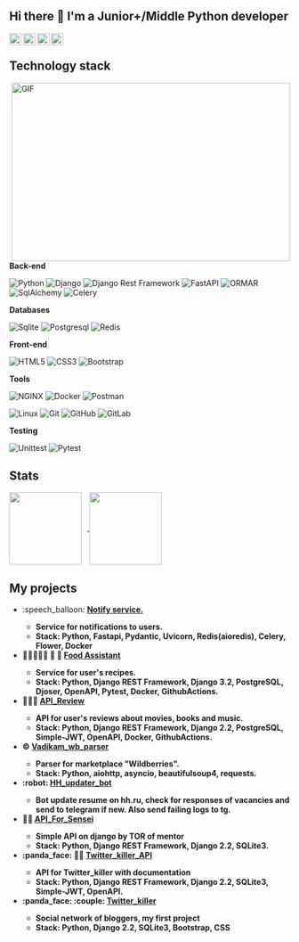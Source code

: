 ## Hi there 👋 I'm a Junior+/Middle Python developer

<a href="https://t.me/vadikam100500">
  <img align="left" alt="Telegram" width="22px" src="https://camo.githubusercontent.com/5c1975da7d9ab735ceb71c57b6c7e48ff3e08ca4/68747470733a2f2f6564656e742e6769746875622e696f2f537570657254696e7949636f6e732f696d616765732f7376672f74656c656772616d2e737667">
</a>
<a href="https://www.linkedin.com/in/vadim-kamendov-5a5758223/">
  <img align="left" alt="LinkedIN" width="22px" src="https://raw.githubusercontent.com/peterthehan/peterthehan/master/assets/linkedin.svg" />
</a>
<a href="https://www.instagram.com/vadim.kame___" target="_blank">
  <img align="left" src="https://upload.wikimedia.org/wikipedia/commons/thumb/e/e7/Instagram_logo_2016.svg/640px-Instagram_logo_2016.svg.png" alt="instagram" width="22px"
</a>
<a href="mailto:vadik.msk.100500@gmail.com" target="_blank">
  <img align="left" src="https://upload.wikimedia.org/wikipedia/commons/d/d2/Logo_Gmail.jpg" alt="gmail" width="22px" height="22px"/>
</a>

</br>

## Technology stack

<img align="right" alt="GIF" src="https://github.com/vadikam100500/vadikam100500/blob/main/vadikam.gif?raw=true" width="500" height="320" />

**Back-end**

![Python](https://img.shields.io/badge/-Python-black?style=flat-square&logo=Python)
![Django](https://img.shields.io/badge/-Django-0aad48?style=flat-square&logo=Django)
![Django Rest Framework](https://img.shields.io/badge/DRF-red?style=flat-square&logo=Django)
![FastAPI](https://img.shields.io/badge/-FastAPI-%2300C7B7?style=flat-square&logo=FastAPI)
![ORMAR](https://img.shields.io/badge/-ORMAR-DD0031?style=flat-square&logo=ORMAR)
![SqlAlchemy](https://img.shields.io/badge/-SqlAlchemy-FCA121?style=flat-square&logo=SqlAlchemy)
![Celery](https://img.shields.io/badge/-Celery-%2300C7B7?style=flat-square&logo=Celery)

**Databases**

![Sqlite](https://img.shields.io/badge/-Sqlite-46a2f1?style=flat-square&logo=Sqlite&logoColor=white)
![Postgresql](https://img.shields.io/badge/-Postgresql-007ACC?style=flat-square&logo=Postgresql&logoColor=white)
![Redis](https://img.shields.io/badge/-Redis-FCA121?style=flat-square&logo=Redis)

**Front-end**

![HTML5](https://img.shields.io/badge/-HTML5-%23E44D27?style=flat-square&logo=html5&logoColor=ffffff)
![CSS3](https://img.shields.io/badge/-CSS3-%231572B6?style=flat-square&logo=css3)
![Bootstrap](https://img.shields.io/badge/-Bootstrap-blueviolet?style=flat-square&logo=Bootstrap&logoColor=white)

**Tools**

![NGINX](https://img.shields.io/badge/Nginx-green?style=flat-square&logo=Nginx)
![Docker](https://img.shields.io/badge/-Docker-46a2f1?style=flat-square&logo=docker&logoColor=white)
![Postman](https://img.shields.io/badge/Postman-FCA121?style=flat-square&logo=postman)

![Linux](https://img.shields.io/badge/Linux-black?style=flat-square&logo=linux)
![Git](https://img.shields.io/badge/-Git-black?style=flat-square&logo=git)
![GitHub](https://img.shields.io/badge/-GitHub-181717?style=flat-square&logo=github)
![GitLab](https://img.shields.io/badge/-GitLab-FCA121?style=flat-square&logo=gitlab)

**Testing**

![Unittest](https://img.shields.io/badge/-Unittest-grey?style=flat-square)
![Pytest](https://img.shields.io/badge/-Pytest-1d72b1?style=flat-square&logo=pytest)

## Stats

<div>
<a href="https://github-readme-stats.vercel.app/api?username=vadikam100500&hide=contribs&show_icons=true&theme=dark">
  <img  align="center" height="130" style="margin-right: 10px" src="https://github-readme-stats.vercel.app/api?username=vadikam100500&hide=contribs&show_icons=true&theme=dark" />
</a>
<a href="https://github-readme-stats.vercel.app/api/top-langs/?username=vadikam100500&layout=compact&theme=dark">
  <img align="center" height="130" src="https://github-readme-stats.vercel.app/api/top-langs/?username=vadikam100500&layout=compact&theme=dark" />
</a>
</div>


## My projects

<div align="left">
  <ul>
    <li> :speech_balloon:
      <b><a href="https://github.com/vadikam100500/fastapi/tree/main/notifier">Notify service.</a><b>
      <ul>
        <li>Service for notifications to users.</li>
        <li>Stack: Python, Fastapi, Pydantic, Uvicorn, Redis(aioredis), Celery, Flower, Docker</li>
      </ul>
    </li>
    <li> 👨‍👩‍👧‍👦🍴 🥫 🥩
      <b><a href="https://github.com/vadikam100500/foodgram-project-react">Food Assistant</a><b>
      <ul>
        <li>Service for user's recipes.</li>
        <li>Stack: Python, Django REST Framework, Django 3.2, PostgreSQL, Djoser, OpenAPI, Pytest, Docker, GithubActions.</li>
      </ul>
    </li>
    <li> 🎦📖🎵
      <b><a href="https://github.com/vadikam100500/API_Review">API_Review</a><b>
      <ul>
        <li>API for user's reviews about movies, books and music.</li>
        <li>Stack: Python, Django REST Framework, Django 2.2, PostgreSQL, Simple-JWT, OpenAPI, Docker, GithubActions.</li>
      </ul>
    </li>
    <li> ©️
      <b><a href="https://github.com/vadikam100500/Vadikam_wb_parser">Vadikam_wb_parser</a><b>
      <ul>
        <li>Parser for marketplace "Wildberries".</li>
        <li>Stack: Python, aiohttp, asyncio, beautifulsoup4, requests.</li>
      </ul>
    </li>
    <li> :robot: 
      <b><a href="https://github.com/vadikam100500/telegram_bots/tree/main/vadikam_tg_hh_updater">HH_updater_bot</a><b>
      <ul>
        <li>Bot update resume on hh.ru, check for responses of vacancies and send to telegram if new. Also send failing logs to tg.</li>
      </ul>
    </li>
    <li> 👨‍💻
      <b><a href="https://github.com/vadikam100500/API_For_Sensei">API_For_Sensei</a><b>
      <ul>
        <li>Simple API on django by TOR of mentor</li>
        <li>Stack: Python, Django REST Framework, Django 2.2, SQLite3.</li>
      </ul>
    </li>
    <li> :panda_face: 👨‍💻
      <b><a href="https://github.com/vadikam100500/Twitter_killer_API">Twitter_killer_API</a><b>
      <ul>
        <li>API for Twitter_killer with documentation</li>
        <li>Stack: Python, Django REST Framework, Django 2.2, SQLite3, Simple-JWT, OpenAPI.</li>
      </ul>
    </li>
    <li> :panda_face: :couple:
      <b><a href="https://github.com/vadikam100500/Twitter_killer">Twitter_killer</a><b>
      <ul>
        <li>Social network of bloggers, my first project</li>
        <li>Stack: Python, Django 2.2, SQLite3, Bootstrap, CSS</li>
      </ul>
    </li>
  </ul>
</div>
